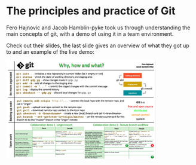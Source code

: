 # The principles and practice of Git

Fero Hajnovic and Jacob Hamblin-pyke took us through understanding the main concepts of git, with a demo of using it in a team environment.


Check out their slides, the last slide gives an overview of what they got up to and an example of the live demo:

<img src="../20190814_Git/git-overview-slide.png" width="400" align="centre">
